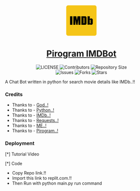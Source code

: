 <p align="center">
<img style="width:100px; height:100px;" src="IMDb Logo.png" alt="Pirogram-IMDBot Logo">
</p>

<h1 align="center">
<a href="https://github.com/MAXPy-IND/MAX-IMDBot">Pirogram IMDBot</a>
</h1>

<p align="center">
    <img src="https://img.shields.io/github/license/MAXPy-IND/Pirogram-IMDBot?style=for-the-badge&logo=appveyor" alt="LICENSE">
    <img src="https://img.shields.io/github/contributors/MAXPy-IND/Pirogram-IMDBot?style=for-the-badge&logo=appveyor" alt="Contributors">
    <img src="https://img.shields.io/github/repo-size/MAXPy-IND/Pirogram-IMDBot?style=for-the-badge&logo=appveyor" alt="Repository Size"> <br>
    <img src="https://img.shields.io/github/issues/MAXPy-IND/Pirogram-IMDBot?style=for-the-badge&logo=appveyor" alt="Issues">
    <img src="https://img.shields.io/github/forks/MAXPy-IND/Pirogram-IMDBot?style=for-the-badge&logo=appveyor" alt="Forks">
    <img src="https://img.shields.io/github/stars/MAXPy-IND/Pirogram-IMDBot?style=for-the-badge&logo=appveyor" alt="Stars">
</p>

A Chat Bot written in python for search movie details like IMDb..!!


### Credits

- Thanks to - [God..!](https://en.wikipedia.org/wiki/God)
- Thanks to - [Python..!](www.python.org)
- Thanks to - [IMDb..!](http://www.imdb.com/)
- Thanks to - [Requests..!](https://requests.readthedocs.io/0)
- Thanks to - [ME..!](https://github.com/MAXPy-IND)
- Thanks to - [Pirogram..!](https://tt.me/maxpy)


### Deployment

[*] Tutorial Video

[*] Code

- Copy Repo link.!!
- Import this link to replit.com.!!
- Then Run with python main.py run command
